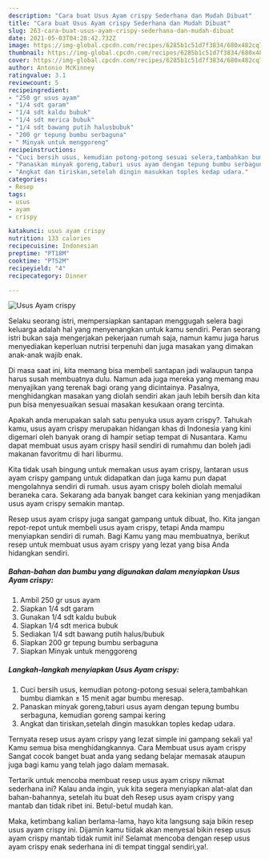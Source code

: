 ```yaml
---
description: "Cara buat Usus Ayam crispy Sederhana dan Mudah Dibuat"
title: "Cara buat Usus Ayam crispy Sederhana dan Mudah Dibuat"
slug: 263-cara-buat-usus-ayam-crispy-sederhana-dan-mudah-dibuat
date: 2021-05-03T04:28:42.732Z
image: https://img-global.cpcdn.com/recipes/6285b1c51d7f3834/680x482cq70/usus-ayam-crispy-foto-resep-utama.jpg
thumbnail: https://img-global.cpcdn.com/recipes/6285b1c51d7f3834/680x482cq70/usus-ayam-crispy-foto-resep-utama.jpg
cover: https://img-global.cpcdn.com/recipes/6285b1c51d7f3834/680x482cq70/usus-ayam-crispy-foto-resep-utama.jpg
author: Antonio McKinney
ratingvalue: 3.1
reviewcount: 5
recipeingredient:
- "250 gr usus ayam"
- "1/4 sdt garam"
- "1/4 sdt kaldu bubuk"
- "1/4 sdt merica bubuk"
- "1/4 sdt bawang putih halusbubuk"
- "200 gr tepung bumbu serbaguna"
- " Minyak untuk menggoreng"
recipeinstructions:
- "Cuci bersih usus, kemudian potong-potong sesuai selera,tambahkan bumbu diamkan ± 15 menit agar bumbu meresap."
- "Panaskan minyak goreng,taburi usus ayam dengan tepung bumbu serbaguna, kemudian goreng sampai kering"
- "Angkat dan tiriskan,setelah dingin masukkan toples kedap udara."
categories:
- Resep
tags:
- usus
- ayam
- crispy

katakunci: usus ayam crispy 
nutrition: 133 calories
recipecuisine: Indonesian
preptime: "PT18M"
cooktime: "PT52M"
recipeyield: "4"
recipecategory: Dinner

---
```



![Usus Ayam crispy](https://img-global.cpcdn.com/recipes/6285b1c51d7f3834/680x482cq70/usus-ayam-crispy-foto-resep-utama.jpg)

Selaku seorang istri, mempersiapkan santapan menggugah selera bagi keluarga adalah hal yang menyenangkan untuk kamu sendiri. Peran seorang istri bukan saja mengerjakan pekerjaan rumah saja, namun kamu juga harus menyediakan keperluan nutrisi terpenuhi dan juga masakan yang dimakan anak-anak wajib enak.

Di masa  saat ini, kita memang bisa membeli santapan jadi walaupun tanpa harus susah membuatnya dulu. Namun ada juga mereka yang memang mau menyajikan yang terenak bagi orang yang dicintainya. Pasalnya, menghidangkan masakan yang diolah sendiri akan jauh lebih bersih dan kita pun bisa menyesuaikan sesuai masakan kesukaan orang tercinta. 



Apakah anda merupakan salah satu penyuka usus ayam crispy?. Tahukah kamu, usus ayam crispy merupakan hidangan khas di Indonesia yang kini digemari oleh banyak orang di hampir setiap tempat di Nusantara. Kamu dapat membuat usus ayam crispy hasil sendiri di rumahmu dan boleh jadi makanan favoritmu di hari liburmu.

Kita tidak usah bingung untuk memakan usus ayam crispy, lantaran usus ayam crispy gampang untuk didapatkan dan juga kamu pun dapat mengolahnya sendiri di rumah. usus ayam crispy boleh diolah memalui beraneka cara. Sekarang ada banyak banget cara kekinian yang menjadikan usus ayam crispy semakin mantap.

Resep usus ayam crispy juga sangat gampang untuk dibuat, lho. Kita jangan repot-repot untuk membeli usus ayam crispy, tetapi Anda mampu menyiapkan sendiri di rumah. Bagi Kamu yang mau membuatnya, berikut resep untuk membuat usus ayam crispy yang lezat yang bisa Anda hidangkan sendiri.

<!--inarticleads1-->

##### Bahan-bahan dan bumbu yang digunakan dalam menyiapkan Usus Ayam crispy:

1. Ambil 250 gr usus ayam
1. Siapkan 1/4 sdt garam
1. Gunakan 1/4 sdt kaldu bubuk
1. Siapkan 1/4 sdt merica bubuk
1. Sediakan 1/4 sdt bawang putih halus/bubuk
1. Siapkan 200 gr tepung bumbu serbaguna
1. Siapkan  Minyak untuk menggoreng




<!--inarticleads2-->

##### Langkah-langkah menyiapkan Usus Ayam crispy:

1. Cuci bersih usus, kemudian potong-potong sesuai selera,tambahkan bumbu diamkan ± 15 menit agar bumbu meresap.
1. Panaskan minyak goreng,taburi usus ayam dengan tepung bumbu serbaguna, kemudian goreng sampai kering
1. Angkat dan tiriskan,setelah dingin masukkan toples kedap udara.




Ternyata resep usus ayam crispy yang lezat simple ini gampang sekali ya! Kamu semua bisa menghidangkannya. Cara Membuat usus ayam crispy Sangat cocok banget buat anda yang sedang belajar memasak ataupun juga bagi kamu yang telah jago dalam memasak.

Tertarik untuk mencoba membuat resep usus ayam crispy nikmat sederhana ini? Kalau anda ingin, yuk kita segera menyiapkan alat-alat dan bahan-bahannya, setelah itu buat deh Resep usus ayam crispy yang mantab dan tidak ribet ini. Betul-betul mudah kan. 

Maka, ketimbang kalian berlama-lama, hayo kita langsung saja bikin resep usus ayam crispy ini. Dijamin kamu tiidak akan menyesal bikin resep usus ayam crispy mantab tidak rumit ini! Selamat mencoba dengan resep usus ayam crispy enak sederhana ini di tempat tinggal sendiri,ya!.

